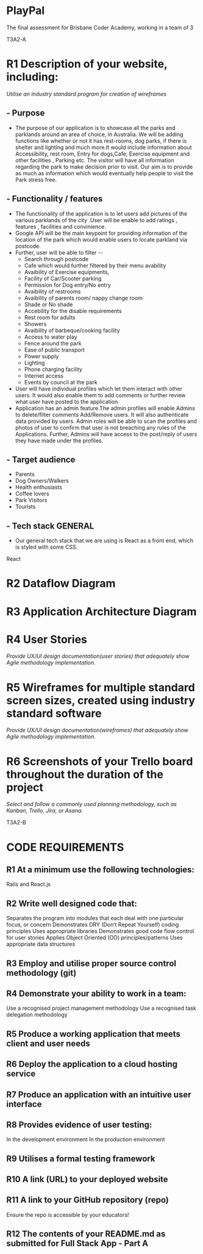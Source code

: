 # PlayPal
The final assessment for Brisbane Coder Academy, working in a team of 3



T3A2-A
# R1	Description of your website, including:
*Utilise an industry standard program for creation of wireframes*
## - Purpose

- The purpose of our application is to showcase all the parks and parklands around an area of choice, in Australia.
We will be adding functions like whether or not it has rest-rooms, dog parks, if there is shelter and lighting and much more.It would include information about Accessibility, rest room, Entry for dogs,Cafe, Exercise equipment and other facilities , Parking etc. The visitor will have all information regarding the park to make decision prior to visit. Our aim is to provide as much as information which would eventually help people to visit the Park stress free. 

## - Functionality / features

- The functionality of the application is to let users add pictures of the various parklands of the city .User will be enable to add ratings , features , facilities and convinience.
- Google API will be the main keypoint for providing information of the location of the park which would enable users to locate parkland via postcode.
- Further, user will be able to filter --
  - Search through postcode
  - Cafe which would further filtered by their menu avability
  - Avaibility of Exercise equipments,
  - Facility of Car/Scooter parking
  - Permission for Dog entry/No entry
  - Avaibility of restrooms
  - Avaibility of parents room/ nappy change room
  - Shade or No shade
  - Accebility for the disable requirements
  - Rest room for adults
  - Showers
  - Avaibility of barbeque/cooking facility
  - Access to water play
  - Fence around the park
  - Ease of public transport
  - Power supply
  - Lighting
  - Phone charging facility
  - Internet access
  - Events by council at the park
- User will have individual profiles which let them interact with other users. It would also enable them to add comments or further review what user have posted to the application.
- Application has an admin feature.The admin profiles will enable Admins to delete/filter comments Add/Remove users. It will also authenticate data provided by users. Admin roles will be able to scan the profiles and photos of user to confirm that user is not breaching any rules of the Applications. Further, Admins will have access to the post/reply of users they have made under the profiles.







## - Target audience

- Parents
- Dog Owners/Walkers
- Health enthusiasts 
- Coffee lovers 
- Park Visitors
- Tourists 


## - Tech stack	GENERAL

- Our general tech stack that we are using is React as a front end, which is styled with some CSS.

React



# R2	Dataflow Diagram


# R3	Application Architecture Diagram



# R4	User Stories
*Provide UX/UI design documentation(user stories) that adequately show Agile methodology implementation.*

# R5	Wireframes for multiple standard screen sizes, created using industry standard software
*Provide UX/UI design documentation(wireframes) that adequately show Agile methodology implementation.*


# R6	Screenshots of your Trello board throughout the duration of the project
*Select and follow a commonly used planning methodology, such as Kanban, Trello, Jira, or Asana.*




















T3A2-B


# CODE REQUIREMENTS
## R1	At a minimum use the following technologies:
Rails and React.js
## R2	**Write well designed code that:**
Separates the program into modules that each deal with one particular focus, or concern
Demonstrates DRY (Don’t Repeat Yourself) coding principles
Uses appropriate libraries
Demonstrates good code flow control for user stories
Applies Object Oriented (OO) principles/patterns
Uses appropriate data structures
## R3	Employ and utilise proper source control methodology (git)
## R4	**Demonstrate your ability to work in a team**:
Use a recognised project management methodology
Use a recognised task delegation methodology
## R5	Produce a working application that meets client and user needs
## R6	Deploy the application to a cloud hosting service
## R7	Produce an application with an intuitive user interface
## R8	**Provides evidence of user testing**:
In the development environment
In the production environment
## R9	Utilises a formal testing framework
## R10	A link (URL) to your deployed website
## R11	A link to your GitHub repository (repo)
Ensure the repo is accessible by your educators!
## R12	The contents of your README.md as submitted for Full Stack App - Part A



